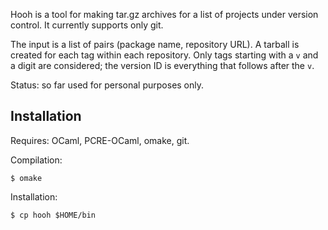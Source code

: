 Hooh is a tool for making tar.gz archives for a list of projects under
version control. It currently supports only git.

The input is a list of pairs (package name, repository URL).
A tarball is created for each tag within each repository.
Only tags starting with a `v` and a digit are considered; the version 
ID is everything that follows after the `v`.

Status: so far used for personal purposes only.

Installation
------------

Requires: OCaml, PCRE-OCaml, omake, git.

Compilation:
```
$ omake
```

Installation:
```
$ cp hooh $HOME/bin
```
